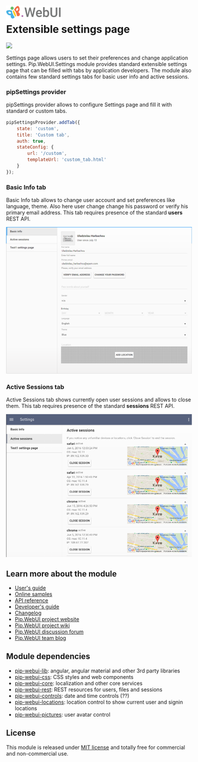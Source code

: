 # <img src="https://github.com/pip-webui/pip-webui/blob/master/doc/Logo.png" alt="Pip.WebUI Logo" style="max-width:30%"> <br/> Extensible settings page

![](https://img.shields.io/badge/license-MIT-blue.svg)

Settings page allows users to set their preferences and change application settings.
Pip.WebUI.Settings module provides standard extensible settings page that can be filled with tabs by application developers.
The module also contains few standard settings tabs for basic user info and active sessions.

### pipSettings provider

pipSettings provider allows to configure Settings page and fill it with standard or custom tabs.

```javascript
pipSettingsProvider.addTab({
    state: 'custom',
    title: 'Custom tab',
    auth: true,
    stateConfig: {
        url: '/custom',
        templateUrl: 'custom_tab.html'
    }
});
```

### Basic Info tab

Basic Info tab allows to change user account and set preferences like language, theme. 
Also here user change change his password or verify his primary email address.
This tab requires presence of the standard **users** REST API.

<img src="doc/images/img-settings-basic-info.png"/>

### Active Sessions tab

Active Sessions tab shows currently open user sessions and allows to close them.
This tab requires presence of the standard **sessions** REST API.

<img src="doc/images/img-settings-active-sessions.png"/>

## Learn more about the module

- [User's guide](doc/UsersGuide.md)
- [Online samples](http://webui.pipdevs.com/pip-webui-settings/index.html)
- [API reference](http://webui-api.pipdevs.com/pip-webui-settings/index.html)
- [Developer's guide](doc/DevelopersGuide.md)
- [Changelog](CHANGELOG.md)
- [Pip.WebUI project website](http://www.pipwebui.org)
- [Pip.WebUI project wiki](https://github.com/pip-webui/pip-webui/wiki)
- [Pip.WebUI discussion forum](https://groups.google.com/forum/#!forum/pip-webui)
- [Pip.WebUI team blog](https://pip-webui.blogspot.com/)

## <a name="dependencies"></a>Module dependencies

* [pip-webui-lib](https://github.com/pip-webui/pip-webui-lib): angular, angular material and other 3rd party libraries
* [pip-webui-css](https://github.com/pip-webui/pip-webui-css): CSS styles and web components
* [pip-webui-core](https://github.com/pip-webui/pip-webui-core): localization and other core services
* [pip-webui-rest](https://github.com/pip-webui/pip-webui-rest): REST resources for users, files and sessions
* [pip-webui-controls](https://github.com/pip-webui/pip-webui-controls): date and time controls (??)
* [pip-webui-locations](https://github.com/pip-webui/pip-webui-locations): location control to show current user and signin locations
* [pip-webui-pictures](https://github.com/pip-webui/pip-webui-pictures): user avatar control

## <a name="license"></a>License

This module is released under [MIT license](License) and totally free for commercial and non-commercial use.
